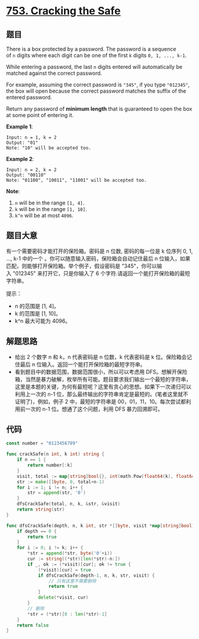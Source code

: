 # [753. Cracking the Safe](https://leetcode.com/problems/cracking-the-safe/)



## 题目

There is a box protected by a password. The password is a sequence of `n` digits where each digit can be one of the first `k` digits `0, 1, ..., k-1`.

While entering a password, the last `n` digits entered will automatically be matched against the correct password.

For example, assuming the correct password is `"345"`, if you type `"012345"`, the box will open because the correct password matches the suffix of the entered password.

Return any password of **minimum length** that is guaranteed to open the box at some point of entering it.

**Example 1**:

```
Input: n = 1, k = 2
Output: "01"
Note: "10" will be accepted too.
```

**Example 2**:

```
Input: n = 2, k = 2
Output: "00110"
Note: "01100", "10011", "11001" will be accepted too.
```

**Note**:

1. `n` will be in the range `[1, 4]`.
2. `k` will be in the range `[1, 10]`.
3. `k^n` will be at most `4096`.


## 题目大意

有一个需要密码才能打开的保险箱。密码是 n 位数, 密码的每一位是 k 位序列 0, 1, ..., k-1 中的一个 。你可以随意输入密码，保险箱会自动记住最后 n 位输入，如果匹配，则能够打开保险箱。举个例子，假设密码是 "345"，你可以输入 "012345" 来打开它，只是你输入了 6 个字符.请返回一个能打开保险箱的最短字符串。

提示：

- n 的范围是 [1, 4]。
- k 的范围是 [1, 10]。
- k^n 最大可能为 4096。


## 解题思路

- 给出 2 个数字 n 和 k，n 代表密码是 n 位数，k 代表密码是 k 位。保险箱会记住最后 n 位输入。返回一个能打开保险箱的最短字符串。
- 看到题目中的数据范围，数据范围很小，所以可以考虑用 DFS。想解开保险箱，当然是暴力破解，枚举所有可能。题目要求我们输出一个最短的字符串，这里是本题的关键，为何有最短呢？这里有贪心的思想。如果下一次递归可以利用上一次的 n-1 位，那么最终输出的字符串肯定是最短的。(笔者这里就不证明了)，例如，例子 2 中，最短的字符串是 00，01，11，10。每次尝试都利用前一次的 n-1 位。想通了这个问题，利用 DFS 暴力回溯即可。

## 代码

```go
const number = "0123456789"

func crackSafe(n int, k int) string {
    if n == 1 {
        return number[:k]
    }
    visit, total := map[string]bool{}, int(math.Pow(float64(k), float64(n)))
    str := make([]byte, 0, total+n-1)
    for i := 1; i != n; i++ {
        str = append(str, '0')
    }
    dfsCrackSafe(total, n, k, &str, &visit)
    return string(str)
}

func dfsCrackSafe(depth, n, k int, str *[]byte, visit *map[string]bool) bool {
    if depth == 0 {
        return true
    }
    for i := 0; i != k; i++ {
        *str = append(*str, byte('0'+i))
        cur := string((*str)[len(*str)-n:])
        if _, ok := (*visit)[cur]; ok != true {
            (*visit)[cur] = true
            if dfsCrackSafe(depth-1, n, k, str, visit) {
                // 只有这里不需要删除
                return true
            }
            delete(*visit, cur)
        }
        // 删除
        *str = (*str)[0 : len(*str)-1]
    }
    return false
}
```